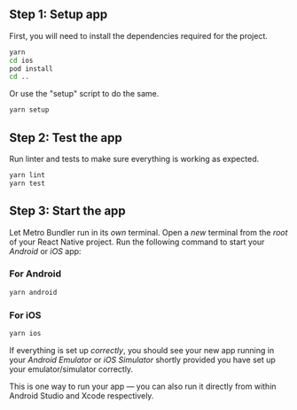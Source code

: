 ## Step 1: Setup app

First, you will need to install the dependencies required for the project.

```bash
yarn
cd ios
pod install
cd ..
```

Or use the "setup" script to do the same.
```bash
yarn setup
```

## Step 2: Test the app

Run linter and tests to make sure everything is working as expected.

```bash
yarn lint
yarn test
```

## Step 3: Start the app

Let Metro Bundler run in its _own_ terminal. Open a _new_ terminal from the _root_ of your React Native project. Run the following command to start your _Android_ or _iOS_ app:

### For Android

```bash
yarn android
```

### For iOS

```bash
yarn ios
```

If everything is set up _correctly_, you should see your new app running in your _Android Emulator_ or _iOS Simulator_ shortly provided you have set up your emulator/simulator correctly.

This is one way to run your app — you can also run it directly from within Android Studio and Xcode respectively.
